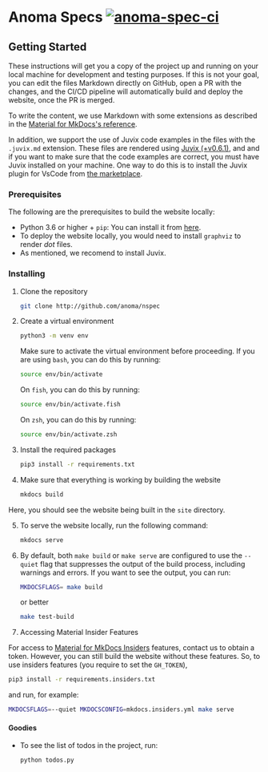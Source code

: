 # Anoma Specs [![anoma-spec-ci](https://github.com/anoma/nspec/actions/workflows/ci.yml/badge.svg)](https://github.com/anoma/nspec/actions/workflows/ci.yml)


## Getting Started


These instructions will get you a copy of the project up and running on your
local machine for development and testing purposes. If this is not your goal,
you can edit the files Markdown directly on GitHub, open a PR with the changes,
and the CI/CD pipeline will automatically build and deploy the website, once
the PR is merged.

To write the content, we use Markdown with some extensions as described in the
[Material for MkDocs's reference](https://squidfunk.github.io/mkdocs-material/reference/).

In addition, we support the use of Juvix code examples in the files with the
`.juvix.md` extension. These files are rendered using [Juvix
(+v0.6.1)](https://docs.juvix.org/), and and if you want to make sure that the
code examples are correct, you must have Juvix installed on your machine. One
way to do this is to install the Juvix plugin for VsCode from [the
marketplace](https://marketplace.visualstudio.com/items?itemName=heliax.juvix-mode).

### Prerequisites


The following are the prerequisites to build the website locally:

- Python 3.6 or higher + `pip`: You can install it from [here](https://www.python.org/downloads/).
- To deploy the website locally, you would need to install `graphviz` to render *dot* files.
- As mentioned, we recomend to install Juvix.

### Installing


1. Clone the repository

    ```bash
    git clone http://github.com/anoma/nspec
    ```

2. Create a virtual environment

    ```bash
    python3 -m venv env
    ```

    Make sure to activate the virtual environment before proceeding. If you are using
    `bash`, you can do this by running:

    ```bash
    source env/bin/activate
    ```

    On `fish`, you can do this by running:

    ```bash
    source env/bin/activate.fish
    ```

    On `zsh`, you can do this by running:

    ```bash
    source env/bin/activate.zsh
    ```

3. Install the required packages

    ```bash
    pip3 install -r requirements.txt
    ```

4. Make sure that everything is working by building the website

    ```bash
    mkdocs build
    ```

  Here, you should see the website being built in the `site` directory.

5. To serve the website locally, run the following command:

    ```bash
    mkdocs serve
    ```

6. By default, both `make build` or `make serve` are configured to use the
    `--quiet` flag that suppresses the output of the build process, including
    warnings and errors. If you want to see the output, you can run:

    ```bash
    MKDOCSFLAGS= make build
    ```

    or better

    ```bash
    make test-build
    ```

7. Accessing Material Insider Features

For access to [Material for MkDocs
Insiders](https://squidfunk.github.io/mkdocs-material/reference/) features,
contact us to obtain a token. However, you can still build the website without
these features. So, to use insiders features (you require to set the `GH_TOKEN`),

```bash
pip3 install -r requirements.insiders.txt
```

and run, for example:

```bash
MKDOCSFLAGS=--quiet MKDOCSCONFIG=mkdocs.insiders.yml make serve
```


#### Goodies


- To see the list of todos in the project, run:

    ```bash
    python todos.py
    ```